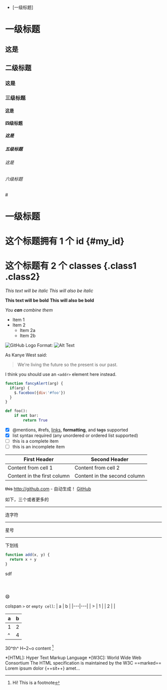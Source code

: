 
<!-- @import "[TOC]" {cmd="toc" depthFrom=1 depthTo=6 orderedList=false} -->
* [一级标题]
# 一级标题
## 这是 <h2> 二级标题
### 这是 <h3> 三级标题
#### 这是 <h4> 四级标题
##### 这是 <h5> 五级标题
###### 这是 <h6> 六级标题
 #<h1> 一级标题


# 这个标题拥有 1 个 id {#my_id}
# 这个标题有 2 个 classes {.class1 .class2}
*This text will be italic*
_This will also be italic_

**This text will be bold**
__This will also be bold__

_You **can** combine them_
* Item 1
* Item 2
  * Item 2a
  * Item 2b
    
![GitHub Logo](/images/logo.png)
Format: ![Alt Text](url)

As Kanye West said:

> We're living the future so
> the present is our past.

I think you should use an
`<addr>` element here instead.

```javascript
function fancyAlert(arg) {
  if(arg) {
    $.facebox({div:'#foo'})
  }
}
```
``` python
def foo():
    if not bar:
        return True
```

- [x] @mentions, #refs, [links](), **formatting**, and <del>tags</del> supported
- [x] list syntax required (any unordered or ordered list supported)
- [ ] this is a complete item
- [ ] this is an incomplete item

First Header | Second Header
------------ | -------------
Content from cell 1 | Content from cell 2
Content in the first column | Content in the second column

~~this~~
http://github.com - 自动生成！
[GitHub](http://github.com)

如下，三个或者更多的

---

连字符

***

星号

___

下划线

```javascript {.class1 .class}
function add(x, y) {
  return x + y
}
```

sdf
``` javascript {highlight=10}
```

``` javascript {highlight=10-20}
```

``` javascript {highlight=[1-10,15,20-22]}
```
:smile:

colspan `>` or `empty cell`:
| a | b |
|---|---|
| > | 1 |
| 2 |   |

| a | b |
|---|---|
| 1 | 2 |
| ^ | 4 |
30^th^
H~2~o
content [^1]
[^1]: Hi! This is a footnote

*[HTML]: Hyper Text Markup Language
*[W3C]: World Wide Web Consortium
The HTML specification is maintained by the W3C
==marked==
Lorem ipsum dolor {++sit++} amet…